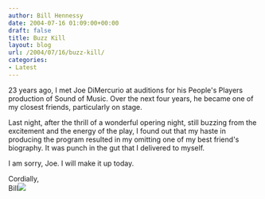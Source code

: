 ```yaml
---
author: Bill Hennessy
date: 2004-07-16 01:09:00+00:00
draft: false
title: Buzz Kill
layout: blog
url: /2004/07/16/buzz-kill/
categories:
- Latest
---
```


23 years ago, I met Joe DiMercurio at auditions for his People's Players production of Sound of Music.  Over the next four years, he became one of my closest friends, particularly on stage.    
  
Last night, after the thrill of a wonderful opering night, still buzzing from the excitement and the energy of the play, I found out that my haste in producing the program resulted in my omitting one of my best friend's biography.  It was punch in the gut that I delivered to myself.  
  
I am sorry, Joe.  I will make it up today.    
  
Cordially,  
Bill![](https://blog.billhennessy.com/aggbug.aspx?PostID=684)

